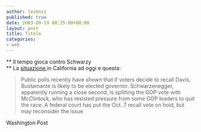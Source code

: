 ```yaml
---
author: leibniz
published: true
date: 2003-09-19 08:35:00+00:00
layout: post
title: Titolo
categories:
- web
---
```


   **   Il tempo gioca contro Schwarzy   
**   La  [ situazione ](http://www.washingtonpost.com/wp-dyn/articles/A31786-2003Sep18.html)in California ad oggi e questa: 

>  
> 
> Public polls recently have shown that if voters decide to recall Davis, Bustamante is likely to be elected governor. Schwarzenegger, apparently running a close second, is splitting the GOP vote with McClintock, who has resisted pressure from some GOP leaders to quit the race. A federal court has put the Oct. 7 recall vote on hold, but may reconsider the issue

Washington Post
